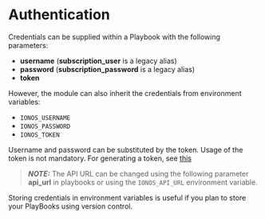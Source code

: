 # Authentication

Credentials can be supplied within a Playbook with the following parameters:

* **username** \(**subscription\_user** is a legacy alias\)
* **password** \(**subscription\_password** is a legacy alias\)
* **token** 

However, the module can also inherit the credentials from environment variables:

* `IONOS_USERNAME`
* `IONOS_PASSWORD`
* `IONOS_TOKEN`

Username and password can be substituted by the token. Usage of the token is not mandatory. For generating a token, see [this](https://docs.ionos.com/cli-ionosctl/subcommands/authentication/token-generate)

> **_NOTE:_**  The API URL can be changed using the following parameter **api_url** in playbooks or using the `IONOS_API_URL` environment variable.

Storing credentials in environment variables is useful if you plan to store your PlayBooks using version control.

